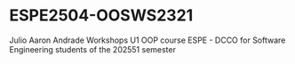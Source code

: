 # ESPE2504-OOSWS2321
Julio Aaron Andrade Workshops U1 OOP course ESPE - DCCO for Software Engineering students of the 202551 semester
